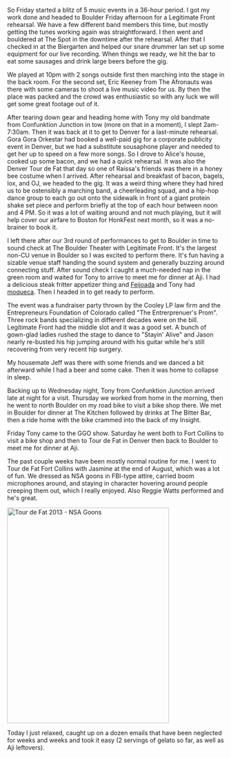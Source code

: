 So Friday started a blitz of 5 music events in a 36-hour period. I got my work done and headed to Boulder Friday afternoon for a Legitimate Front rehearsal. We have a few different band members this time, but mostly getting the tunes working again was straightforward. I then went and bouldered at The Spot in the downtime after the rehearsal. After that I checked in at the Biergarten and helped our snare drummer Ian set up some equipment for our live recording. When things we ready, we hit the bar to eat some sausages and drink large beers before the gig.

We played at 10pm with 2 songs outside first then marching into the stage in the back room. For the second set, Eric Keeney from The Afronauts was there with some cameras to shoot a live music video for us. By then the place was packed and the crowd was enthusiastic so with any luck we will get some great footage out of it.

After tearing down gear and heading home with Tony my old bandmate from Confunktion Junction in tow (more on that in a moment), I slept 2am-7:30am. Then it was back at it to get to Denver for a last-minute rehearsal. Gora Gora Orkestar had booked a well-paid gig for a corporate publicity event in Denver, but we had a substitute sousaphone player and needed to get her up to speed on a few more songs. So I drove to Alice's house, cooked up some bacon, and we had a quick rehearsal. It was also the Denver Tour de Fat that day so one of Raissa's friends was there in a honey bee costume when I arrived. After rehearsal and breakfast of bacon, bagels, lox, and OJ, we headed to the gig. It was a weird thing where they had hired us to be ostensibly a marching band, a cheerleading squad, and a hip-hop dance group to each go out onto the sidewalk in front of a giant protein shake set piece and perform briefly at the top of each hour between noon and 4 PM. So it was a lot of waiting around and not much playing, but it will help cover our airfare to Boston for HonkFest next month, so it was a no-brainer to book it.

I left there after our 3rd round of performances to get to Boulder in time to sound check at The Boulder Theater with Legitimate Front. It's the largest non-CU venue in Boulder so I was excited to perform there. It's fun having a sizable venue staff handing the sound system and generally buzzing around connecting stuff. After sound check I caught a much-needed nap in the green room and waited for Tony to arrive to meet me for dinner at Aji. I had a delicious steak fritter appetizer thing and [Feijoada](https://en.wikipedia.org/wiki/Feijoada) and Tony had  [moqueca](http://www.simplyrecipes.com/recipes/moqueca_-_brazilian_fish_stew/). Then I headed in to get ready to perform.

The event was a fundraiser party thrown by the Cooley LP law firm and the Entrepreneurs Foundation of Colorado called "The Entrerprenuer's Prom". Three rock bands specializing in different decades were on the bill. Legitimate Front had the middle slot and it was a good set. A bunch of gown-glad ladies rushed the stage to dance to "Stayin' Alive" and Jason nearly re-busted his hip jumping around with his guitar while he's still recovering from very recent hip surgery.

My housemate Jeff was there with some friends and we danced a bit afterward while I had a beer and some cake. Then it was home to collapse in sleep.

Backing up to Wednesday night, Tony from Confunktion Junction arrived late at night for a visit. Thursday we worked from home in the morning, then he went to north Boulder on my road bike to visit a bike shop there. We met in Boulder for dinner at The Kitchen followed by drinks at The Bitter Bar, then a ride home with the bike crammed into the back of my Insight.

Friday Tony came to the GGO show. Saturday he went both to Fort Collins to visit a bike shop and then to Tour de Fat in Denver then back to Boulder to meet me for dinner at Aji.

The past couple weeks have been mostly normal routine for me. I went to Tour de Fat Fort Collins with Jasmine at the end of August, which was a lot of fun. We dressed as NSA goons in FBI-type attire, carried boom microphones around, and staying in character hovering around people creeping them out, which I really enjoyed. Also Reggie Watts performed and he's great.

<a href="http://www.flickr.com/photos/88096431@N00/9639933781/" title="Tour de Fat 2013 - NSA Goons by Peter Lyons, on Flickr"><img src="http://farm6.staticflickr.com/5502/9639933781_92d2ecd91d.jpg" width="375" height="500" alt="Tour de Fat 2013 - NSA Goons"></a>

Today I just relaxed, caught up on a dozen emails that have been neglected for weeks and weeks and took it easy (2 servings of gelato so far, as well as Aji leftovers).
